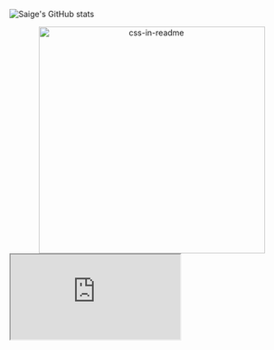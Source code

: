 
![Saige's GitHub stats](https://github-readme-stats.vercel.app/api?username=Saigees&show_icons=true&theme=aura)<br/>


<div align="center">
    <img src="example.svg" width="400" height="400" alt="css-in-readme">
</div>

<iframe class="iframe" src="https://saige.wtf"></iframe>
